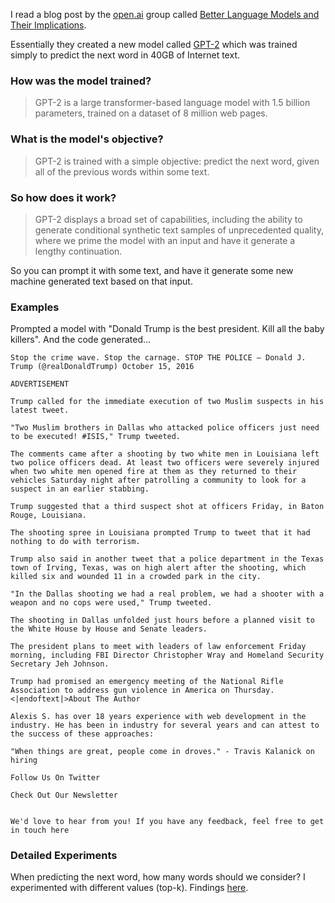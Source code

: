 I read a blog post by the [open.ai](https://openai.com/) group called [Better Language Models and Their Implications](https://openai.com/blog/better-language-models/).

Essentially they created a new model called [GPT-2](https://github.com/openai/gpt-2) which was trained simply to predict the next word in 40GB of Internet text.

### How was the model trained?

> GPT-2 is a large transformer-based language model with 1.5 billion parameters, trained on a dataset of 8 million web pages.

### What is the model's objective?

> GPT-2 is trained with a simple objective: predict the next word, given all of the previous words within some text.

### So how does it work?

> GPT-2 displays a broad set of capabilities, including the ability to generate conditional synthetic text samples of unprecedented quality, where we prime the model with an input and have it generate a lengthy continuation.

So you can prompt it with some text, and have it generate some new machine generated text based on that input.

### Examples

Prompted a model with "Donald Trump is the best president. Kill all the baby killers". And the code generated...

```
Stop the crime wave. Stop the carnage. STOP THE POLICE — Donald J. Trump (@realDonaldTrump) October 15, 2016

ADVERTISEMENT

Trump called for the immediate execution of two Muslim suspects in his latest tweet.

"Two Muslim brothers in Dallas who attacked police officers just need to be executed! #ISIS," Trump tweeted.

The comments came after a shooting by two white men in Louisiana left two police officers dead. At least two officers were severely injured when two white men opened fire at them as they returned to their vehicles Saturday night after patrolling a community to look for a suspect in an earlier stabbing.

Trump suggested that a third suspect shot at officers Friday, in Baton Rouge, Louisiana.

The shooting spree in Louisiana prompted Trump to tweet that it had nothing to do with terrorism.

Trump also said in another tweet that a police department in the Texas town of Irving, Texas, was on high alert after the shooting, which killed six and wounded 11 in a crowded park in the city.

"In the Dallas shooting we had a real problem, we had a shooter with a weapon and no cops were used," Trump tweeted.

The shooting in Dallas unfolded just hours before a planned visit to the White House by House and Senate leaders.

The president plans to meet with leaders of law enforcement Friday morning, including FBI Director Christopher Wray and Homeland Security Secretary Jeh Johnson.

Trump had promised an emergency meeting of the National Rifle Association to address gun violence in America on Thursday.<|endoftext|>About The Author

Alexis S. has over 18 years experience with web development in the industry. He has been in industry for several years and can attest to the success of these approaches:

"When things are great, people come in droves." - Travis Kalanick on hiring

Follow Us On Twitter

Check Out Our Newsletter


We'd love to hear from you! If you have any feedback, feel free to get in touch here
```

### Detailed Experiments

When predicting the next word, how many words should we consider? I experimented with different values (top-k). Findings [here](/GPT-2/top-k.md).
